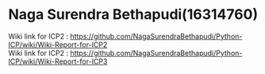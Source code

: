 # Naga Surendra Bethapudi(16314760)
Wiki link for ICP2 : https://github.com/NagaSurendraBethapudi/Python-ICP/wiki/Wiki-Report-for-ICP2                    
Wiki link for ICP2 : https://github.com/NagaSurendraBethapudi/Python-ICP/wiki/Wiki-Report-for-ICP3

